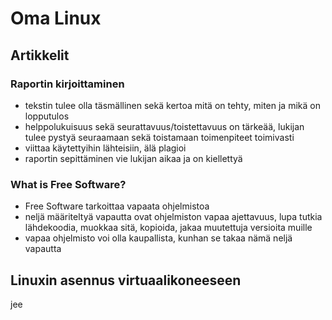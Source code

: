 # Oma Linux

## Artikkelit

### Raportin kirjoittaminen
- tekstin tulee olla täsmällinen sekä kertoa mitä on tehty, miten ja mikä on lopputulos
- helppolukuisuus sekä seurattavuus/toistettavuus on tärkeää, lukijan tulee pystyä seuraamaan sekä toistamaan toimenpiteet toimivasti
- viittaa käytettyihin lähteisiin, älä plagioi
- raportin sepittäminen vie lukijan aikaa ja on kiellettyä

### What is Free Software?
- Free Software tarkoittaa vapaata ohjelmistoa
- neljä määriteltyä vapautta ovat ohjelmiston vapaa ajettavuus, lupa tutkia lähdekoodia, muokkaa sitä, kopioida, jakaa muutettuja versioita muille
- vapaa ohjelmisto voi olla kaupallista, kunhan se takaa nämä neljä vapautta

## Linuxin asennus virtuaalikoneeseen

jee
